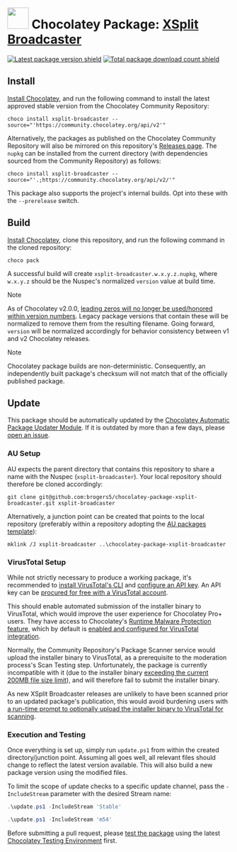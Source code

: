 ﻿# <img src="https://cdn.jsdelivr.net/gh/brogers5/chocolatey-package-xsplit-broadcaster@e68e6db6b26c789efde0af0d5cb368a9212770e0/xsplit-broadcaster.png" width="48" height="48"/> Chocolatey Package: [XSplit Broadcaster](https://community.chocolatey.org/packages/xsplit-broadcaster)

[![Latest package version shield](https://img.shields.io/chocolatey/v/xsplit-broadcaster.svg?include_prereleases)](https://community.chocolatey.org/packages/xsplit-broadcaster)
[![Total package download count shield](https://img.shields.io/chocolatey/dt/xsplit-broadcaster.svg)](https://community.chocolatey.org/packages/xsplit-broadcaster)

## Install

[Install Chocolatey](https://chocolatey.org/install), and run the following command to install the latest approved stable version from the Chocolatey Community Repository:

```shell
choco install xsplit-broadcaster --source="'https://community.chocolatey.org/api/v2'"
```

Alternatively, the packages as published on the Chocolatey Community Repository will also be mirrored on this repository's [Releases page](https://github.com/brogers5/chocolatey-package-xsplit-broadcaster/releases). The `nupkg` can be installed from the current directory (with dependencies sourced from the Community Repository) as follows:

```shell
choco install xsplit-broadcaster --source="'.;https://community.chocolatey.org/api/v2/'"
```

This package also supports the project's internal builds. Opt into these with the `--prerelease` switch.

## Build

[Install Chocolatey](https://chocolatey.org/install), clone this repository, and run the following command in the cloned repository:

```shell
choco pack
```

A successful build will create `xsplit-broadcaster.w.x.y.z.nupkg`, where `w.x.y.z` should be the Nuspec's normalized `version` value at build time.

>[!Note]
>As of Chocolatey v2.0.0, [leading zeros will no longer be used/honored within version numbers](https://github.com/chocolatey/choco/issues/1174). Legacy package versions that contain these will be normalized to remove them from the resulting filename. Going forward, `version` will be normalized accordingly for behavior consistency between v1 and v2 Chocolatey releases.

>[!Note]
>Chocolatey package builds are non-deterministic. Consequently, an independently built package's checksum will not match that of the officially published package.

## Update

This package should be automatically updated by the [Chocolatey Automatic Package Updater Module](https://github.com/majkinetor/au). If it is outdated by more than a few days, please [open an issue](https://github.com/brogers5/chocolatey-package-xsplit-broadcaster/issues).

### AU Setup

AU expects the parent directory that contains this repository to share a name with the Nuspec (`xsplit-broadcaster`). Your local repository should therefore be cloned accordingly:

```shell
git clone git@github.com:brogers5/chocolatey-package-xsplit-broadcaster.git xsplit-broadcaster
```

Alternatively, a junction point can be created that points to the local repository (preferably within a repository adopting the [AU packages template](https://github.com/majkinetor/au-packages-template)):

```shell
mklink /J xsplit-broadcaster ..\chocolatey-package-xsplit-broadcaster
```

### VirusTotal Setup

While not strictly necessary to produce a working package, it's recommended to [install VirusTotal's CLI](https://community.chocolatey.org/packages/vt-cli) and [configure an API key](https://virustotal.github.io/vt-cli/#configuring-your-api-key). An API key can be [procured for free with a VirusTotal account](https://docs.virustotal.com/docs/please-give-me-an-api-key).

This should enable automated submission of the installer binary to VirusTotal, which would improve the user experience for Chocolatey Pro+ users. They have access to Chocolatey's [Runtime Malware Protection feature](https://docs.chocolatey.org/en-us/features/virus-check), which by default is [enabled and configured for VirusTotal integration](https://docs.chocolatey.org/en-us/features/virus-check#virustotal).

Normally, the Community Repository's Package Scanner service would upload the installer binary to VirusTotal, as a prerequisite to the moderation process's Scan Testing step. Unfortunately, the package is currently incompatible with it (due to the installer binary [exceeding the current 200MB file size limit](https://github.com/chocolatey/home/issues/247)), and will therefore fail to submit the installer binary.

As new XSplit Broadcaster releases are unlikely to have been scanned prior to an updated package's publication, this would avoid burdening users with [a run-time prompt to optionally upload the installer binary to VirusTotal for scanning](https://docs.chocolatey.org/en-us/features/virus-check#what-if-virustotal-doesnt-have-results-for-a-binary).

### Execution and Testing

Once everything is set up, simply run `update.ps1` from within the created directory/junction point. Assuming all goes well, all relevant files should change to reflect the latest version available. This will also build a new package version using the modified files.

To limit the scope of update checks to a specific update channel, pass the `-IncludeStream` parameter with the desired Stream name:

```powershell
.\update.ps1 -IncludeStream 'Stable'
```

```powershell
.\update.ps1 -IncludeStream 'm54'
```

Before submitting a pull request, please [test the package](https://docs.chocolatey.org/en-us/community-repository/moderation/package-verifier#steps-for-each-package) using the latest [Chocolatey Testing Environment](https://github.com/chocolatey-community/chocolatey-test-environment) first.
